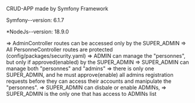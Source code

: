 CRUD-APP made by Symfony Framework

Symfony--version: 6.1.7

*NodeJs--version: 18.9.0

=> AdminController routes can be accessed only by the SUPER_ADMIN
=> All PersonneController routes are protected (config/packages/security.yaml)
=> ADMIN can manage the "personnes", but only if approved(enabled) by the SUPER_ADMIN
=> SUPER_ADMIN can manage both "personnes" and "admins" 
=> there is only one SUPER_ADMIN, and he must approve(enable) all admins registration requests
   before they can access their accounts and manipulate the "personnes".
=> SUPER_ADMIN can disbale or enable ADMINs, 
=> SUPER_ADMIN is the only one that has access to ADMINs list 




